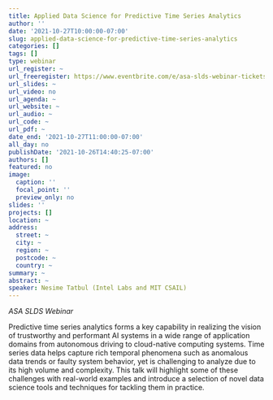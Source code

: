 ```yaml
---
title: Applied Data Science for Predictive Time Series Analytics
author: ''
date: '2021-10-27T10:00:00-07:00'
slug: applied-data-science-for-predictive-time-series-analytics
categories: []
tags: []
type: webinar
url_register: ~
url_freeregister: https://www.eventbrite.com/e/asa-slds-webinar-tickets-183691445057
url_slides: ~
url_video: no
url_agenda: ~
url_website: ~
url_audio: ~
url_code: ~
url_pdf: ~
date_end: '2021-10-27T11:00:00-07:00'
all_day: no
publishDate: '2021-10-26T14:40:25-07:00'
authors: []
featured: no
image:
  caption: ''
  focal_point: ''
  preview_only: no
slides: ''
projects: []
location: ~
address:
  street: ~
  city: ~
  region: ~
  postcode: ~
  country: ~
summary: ~
abstract: ~
speaker: Nesime Tatbul (Intel Labs and MIT CSAIL)
---
```

*ASA SLDS Webinar*
<!--more-->
Predictive time series analytics forms a key capability in realizing the vision of trustworthy and performant AI systems in a wide range of application domains from autonomous driving to cloud-native computing systems. Time series data helps capture rich temporal phenomena such as anomalous data trends or faulty system behavior, yet is challenging to analyze due to its high volume and complexity. This talk will highlight some of these challenges with real-world examples and introduce a selection of novel data science tools and techniques for tackling them in practice.